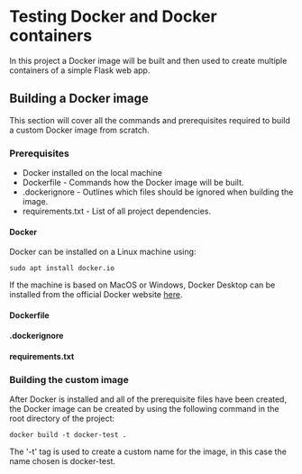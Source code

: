 # Testing Docker and Docker containers
In this project a Docker image will be built and then used to create multiple containers of a simple Flask web app.

## Building a Docker image
This section will cover all the commands and prerequisites required to build a custom Docker image from scratch.
### Prerequisites
* Docker installed on the local machine
* Dockerfile - Commands how the Docker image will be built.
* .dockerignore - Outlines which files should be ignored when building the image.
* requirements.txt - List of all project dependencies.

#### Docker
Docker can be installed on a Linux machine using:
```
sudo apt install docker.io
```
If the machine is based on MacOS or Windows, Docker Desktop can be installed from the official Docker website [here](https://docs.docker.com/desktop/).

#### Dockerfile

#### .dockerignore

#### requirements.txt

### Building the custom image
After Docker is installed and all of the prerequisite files have been created, the Docker image can be created by using the following command in the root directory of the project:
```
docker build -t docker-test .
```
The '-t' tag is used to create a custom name for the image, in this case the name chosen is docker-test.
